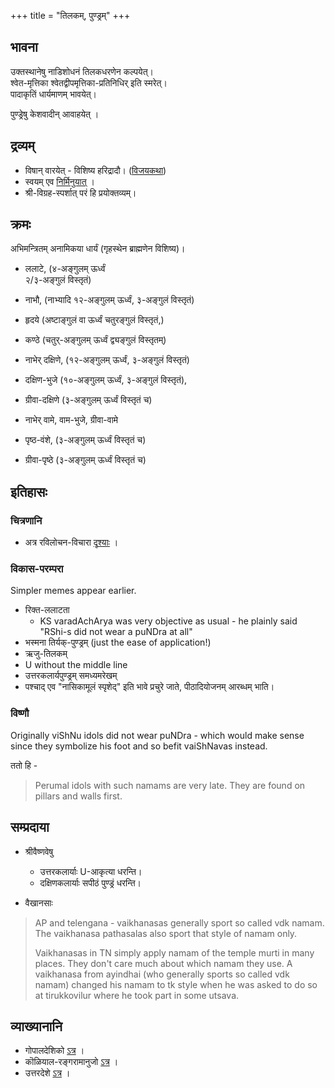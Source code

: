 +++
title = "तिलकम्, पुण्ड्रम्"
+++

## भावना
उक्तस्थानेषु नाडिशोधनं तिलकधरणेन कल्पयेत्।  
श्वेत-मृत्तिका श्वेतद्वीपमृत्तिका-प्रतिनिधिर् इति स्मरेत्।  
पादाकृतिं धार्यमाणम् भावयेत्। 

पुण्ड्रेषु केशवादीन् आवाहयेत् ।  


## द्रव्यम्
- विषान् वारयेत् - विशिष्य हरिद्रादौ। ([विजयकथा](/kalpAntaram/vishvAsaH/kriyA-nishchayaH/angAni/dravyam/kunkumAdi/articles/shrIchUrNam-kunkumam-lead)) 
- स्वयम् एव [निर्मिनुयात्](/kalpAntaram/content/vishvAsaH/kriyA-nishchayaH/angAni/dravyam/kunkumAdi/articles/diy-shrIchUrNam/) । 
- श्री-विग्रह-स्पर्शात् परं हि प्रयोक्तव्यम्। 

## क्रमः
अभिमन्त्रितम् अनामिकया धार्यं (गृहस्थेन ब्राह्मणेन विशिष्य)। 

- ललाटे, (४-अङ्गुलम् ऊर्ध्वं  
२/३-अङ्गुलं विस्तृतं)
- नाभौ, (नाभ्यादि १२-अङ्गुलम् ऊर्ध्वं, ३-अङ्गुलं विस्तृतं)
- हृदये (अष्टाङ्गुलं वा ऊर्ध्वं चतुरङ्गुलं विस्तृतं,)
- कण्ठे (चतुर्-अङ्गुलम् ऊर्ध्वं  द्व्यङ्गुलं विस्तृतम्)

- नाभेर् दक्षिणे, (१२-अङ्गुलम् ऊर्ध्वं, ३-अङ्गुलं विस्तृतं) 
- दक्षिण-भुजे (१०-अङ्गुलम् ऊर्ध्वं, ३-अङ्गुलं विस्तृतं),  
- ग्रीवा-दक्षिणे (३-अङ्गुलम् ऊर्ध्वं विस्तृतं च)

- नाभेर् वामे, वाम-भुजे, ग्रीवा-वामे

- पृष्ठ-वंशे, (३-अङ्गुलम् ऊर्ध्वं विस्तृतं च)
- ग्रीवा-पृष्ठे (३-अङ्गुलम् ऊर्ध्वं विस्तृतं च)




## इतिहासः
### चित्रणानि
- अत्र रविलोचन-विचारा [दृश्याः](/AgamaH_vaiShNavaH/rAmAnuja-sampradAyaH/kriyA/venkaTa-nAtha-shAkhA/puNDre_ravilochanaH) । 


### विकास-परम्परा
Simpler memes appear earlier.

- रिक्त-ललाटता
  - KS varadAchArya was very objective as usual - he plainly said "RShi-s did not wear a puNDra at all"
- भस्मना तिर्यक्-पुण्ड्रम् (just the ease of application!)
- ऋजु-तिलकम्
- U without the middle line
- उत्तरकलार्यपुण्ड्रम् समध्यमरेखम् 
- पश्चाद् एव "नासिकामूलं स्पृशेद्" इति भावे प्रचुरे जाते, पीठादियोजनम् आरब्धम् भाति।

### विष्णौ
Originally viShNu idols did not wear puNDra - which would make sense since they symbolize his foot and so befit vaiShNavas instead.

ततो हि - 

> Perumal idols with such namams are very late. They are found on pillars and walls first.



## सम्प्रदाया
- श्रीवैष्णवेषु 
  - उत्तरकलार्याः U-आकृत्या धरन्ति।
  - दक्षिणकलार्याः सपीठं पुण्ड्रं धरन्ति। 

- वैखानसाः

> AP and telengana - vaikhanasas generally sport so called vdk namam. The vaikhanasa pathasalas also sport that style of namam only.
> 
> Vaikhanasas in TN simply apply namam of the temple murti in many places. They don't care much about which namam they use. A vaikhanasa from ayindhai (who generally sports so called vdk namam) changed his namam to tk style when he was asked to do so at tirukkovilur where he took part in some utsava.


## व्याख्यानानि
- गोपालदेशिको [ऽत्र](/AgamaH_vaiShNavaH/rAmAnuja-sampradAyaH/kriyA/venkaTa-nAtha-shAkhA/gopAla-deshikaH/Ahnikam_AhnikArtha-prakAshikA/02_abhigamanam/14_puNDradhAraNam) । 
- कॊळियाल-रङ्गरामानुजो [ऽत्र](/AgamaH_vaiShNavaH/rAmAnuja-sampradAyaH/kriyA/venkaTa-nAtha-shAkhA/koLHiyAla-ranga-rAmAnujaH/laghvAhnikam/03_puNDradhAraNakramaH.md) । 
- उत्तरदेशे [ऽत्र](https://www.youtube.com/watch?v=hGBT0vfz7Eo) ।  